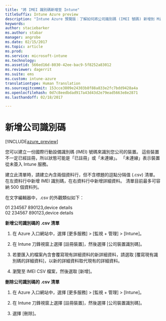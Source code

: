 ```yaml
---
title: "將 IMEI 識別碼新增至 Intune"
titleSuffix: Intune Azure preview
description: "Intune Azure 預覽版︰了解如何將公司識別碼 (IMEI 號碼) 新增到 Microsoft Intune。 "
keywords: 
author: staciebarker
ms.author: stabar
manager: angrobe
ms.date: 02/15/2017
ms.topic: article
ms.prod: 
ms.service: microsoft-intune
ms.technology: 
ms.assetid: 566ed16d-8030-42ee-bac9-5f8252a83012
ms.reviewer: dagerrit
ms.suite: ems
ms.custom: intune-azure
translationtype: Human Translation
ms.sourcegitcommit: 153cce3809e24303b8f88a833e2fc7bdd9428a4a
ms.openlocfilehash: 0d7c8eedbdad917a43d43d2e79ead5663e8e2871
ms.lasthandoff: 02/18/2017

---
```


# <a name="add-corporate-identifiers"></a>新增公司識別碼

[!INCLUDE[azure_preview](../includes/azure_preview.md)]

您可以建立一份國際行動設備識別碼 (IMEI) 號碼來識別您公司的裝置。 這些裝置不一定已經註冊，所以狀態可能是「已註冊」或「未連線」。 「未連線」表示裝置從未簽入 Intune 服務。

建立此清單時，請建立內含兩個資料行，但不含標題的逗點分隔值 (.csv) 清單。 在左資料行中新增 IMEI 識別碼，在右資料行中新增詳細資料。 清單目前最多可容納 500 個資料列。

在文字編輯器中，.csv 的外觀類似如下：

01 234567 890123,device details</br>
02 234567 890123,device details

**新增公司識別碼的 .csv 清單**

1. 在 Azure 入口網站中，選擇 [更多服務] > [監視 + 管理] > [Intune]。

2. 在 Intune 刀鋒視窗上選擇 [註冊裝置]，然後選擇 [公司裝置識別碼]。

3. 若要匯入的檔案內含會覆寫現有詳細資料的新詳細資料，請選取 [覆寫現有識別碼的詳細資料]，以新的詳細資料取代現有的詳細資料。

4. 瀏覽至 IMEI CSV 檔案，然後選取 [新增]。

**刪除公司識別碼的 .csv 清單**

1. 在 Azure 入口網站中，選擇 [更多服務] > [監視 + 管理] > [Intune]。

2. 在 Intune 刀鋒視窗上選擇 [註冊裝置]，然後選擇 [公司裝置識別碼]。

3. 選擇 [刪除]。


